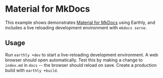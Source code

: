 # Material for MkDocs

This example shows demonstrates [Material for MkDocs](https://squidfunk.github.io/mkdocs-material/) using Earthly, and includes a live reloading development environment with `mkdocs serve`.

## Usage

Run `earthly +dev` to start a live-reloading development environment. A web browser should open automatically. Test this by making a change to `index.md` in `docs` -- the browser should reload on save. Create a production build with `earthly +build`.
